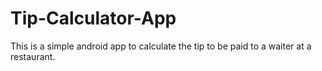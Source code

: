 # Tip-Calculator-App
This is a simple android app to calculate the tip to be paid to a waiter at a restaurant.
